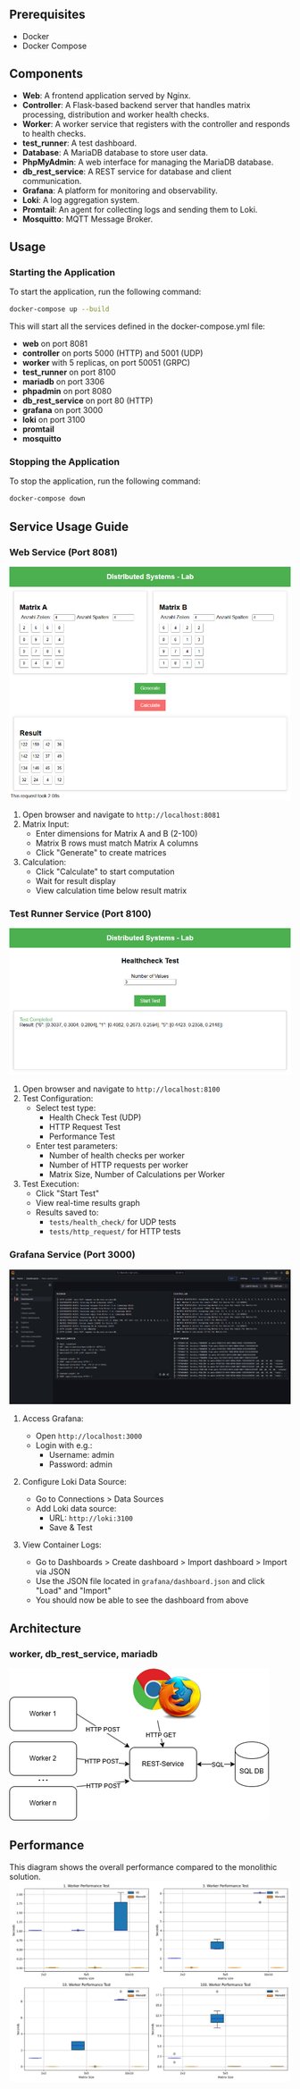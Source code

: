## Prerequisites
- Docker
- Docker Compose

## Components
- **Web**: A frontend application served by Nginx.
- **Controller**: A Flask-based backend server that handles matrix processing, distribution and worker health checks.
- **Worker**: A worker service that registers with the controller and responds to health checks.
- **test_runner**: A test dashboard.
- **Database**: A MariaDB database to store user data.
- **PhpMyAdmin**: A web interface for managing the MariaDB database.
- **db_rest_service**: A REST service for database and client communication.
- **Grafana**: A platform for monitoring and observability.
- **Loki**: A log aggregation system.
- **Promtail**: An agent for collecting logs and sending them to Loki.
- **Mosquitto**: MQTT Message Broker.

## Usage
### Starting the Application
To start the application, run the following command:
```sh
docker-compose up --build
```

This will start all the services defined in the docker-compose.yml file:

- **web** on port 8081
- **controller** on ports 5000 (HTTP) and 5001 (UDP)
- **worker** with 5 replicas, on port 50051 (GRPC)
- **test_runner** on port 8100
- **mariadb** on port 3306
- **phpadmin** on port 8080
- **db_rest_service** on port 80 (HTTP)
- **grafana** on port 3000
- **loki** on port 3100
- **promtail** 
- **mosquitto**

### Stopping the Application
To stop the application, run the following command:
```sh
docker-compose down
```
## Service Usage Guide

### Web Service (Port 8081)
![Architecture Diagram](assets/WEB.png)
1. Open browser and navigate to `http://localhost:8081`
2. Matrix Input:
   - Enter dimensions for Matrix A and B (2-100)
   - Matrix B rows must match Matrix A columns
   - Click "Generate" to create matrices
3. Calculation:
   - Click "Calculate" to start computation
   - Wait for result display
   - View calculation time below result matrix

### Test Runner Service (Port 8100)
![Architecture Diagram](assets/TEST_RUNNER.png)
1. Open browser and navigate to `http://localhost:8100`
2. Test Configuration:
   - Select test type:
     * Health Check Test (UDP)
     * HTTP Request Test
     * Performance Test 
   - Enter test parameters:
     * Number of health checks per worker
     * Number of HTTP requests per worker
     * Matrix Size, Number of Calculations per Worker
3. Test Execution:
   - Click "Start Test"
   - View real-time results graph
   - Results saved to:
     * `tests/health_check/` for UDP tests
     * `tests/http_request/` for HTTP tests



### Grafana Service (Port 3000)
![Architecture Diagram](assets/GRAFANA.png)
1. Access Grafana:
   - Open `http://localhost:3000`
   - Login with e.g.:
     * Username: admin
     * Password: admin

2. Configure Loki Data Source:
   - Go to Connections > Data Sources
   - Add Loki data source:
     * URL: `http://loki:3100`
     * Save & Test
   
3. View Container Logs:
   - Go to Dashboards > Create dashboard > Import dashboard > Import via JSON
   - Use the JSON file located in `grafana/dashboard.json` and click "Load" and "Import"
   - You should now be able to see the dashboard from above

## Architecture
### worker, db_rest_service, mariadb
![Architecture Diagram](assets/ARCH_REST_DB_SERVICE.png)

## Performance
This diagram shows the overall performance compared to the monolithic solution.
![Performance Diagram](tests/tools/comparison.png)
